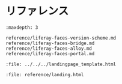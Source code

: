 # リファレンス

```{toctree}
:maxdepth: 3

reference/liferay-faces-version-scheme.md
reference/liferay-faces-bridge.md
reference/liferay-faces-alloy.md
reference/liferay-faces-portal.md
```

```{raw} html
:file: ../../../landingpage_template.html
```

```{raw} html
:file: reference/landing.html
```